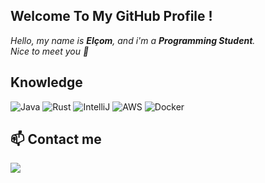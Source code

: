 ## Welcome To My GitHub Profile !

*Hello, my name is **Elçom**, and i'm a **Programming Student**.*<br/>
*Nice to meet you 👋*


## Knowledge

![Java](https://img.shields.io/badge/-Java-black?style=for-the-badge&logo=java)
![Rust](https://img.shields.io/badge/Rust-black?style=for-the-badge&logo=Rust)
![IntelliJ](https://img.shields.io/badge/IntelliJ_IDEA-black?style=for-the-badge&logo=intellij-idea)
![AWS](https://img.shields.io/badge/-AWS-black?style=for-the-badge&logo=Amazon-AWS&logoColor=yellow)
![Docker](https://img.shields.io/badge/-Docker-black?style=for-the-badge&logo=Docker)

## 📫 Contact me
<a href="https://www.linkedin.com/in/elcom-junior/" target="_blank"><img src="https://img.shields.io/badge/-Linkedin-black?style=for-the-badge&logo=Linkedin&logoColor=blue" /></a>
